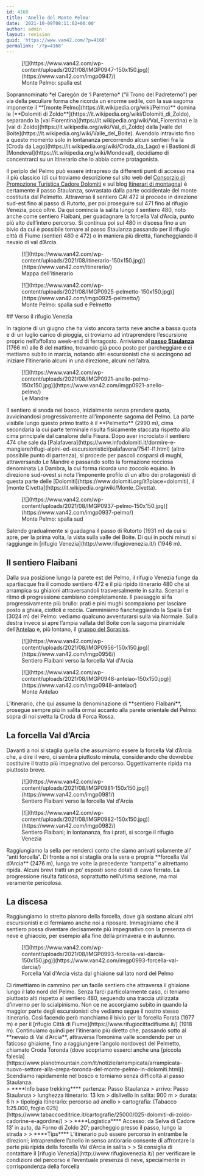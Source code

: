 ```yaml
---
id: 4168
title: 'Anello del Monte Pelmo'
date: '2021-10-09T08:11:02+00:00'
author: admin
layout: revision
guid: 'https://www.van42.com/?p=4168'
permalink: '/?p=4168'
---
```


<div class="wp-container-5187 wp-block-columns has-2-columns"><div class="wp-container-5185 wp-block-column"><div class="wp-block-dgwt-justified-gallery"><div class="gallery galleryid-4168 gallery-columns-3 gallery-size-thumbnail" id="gallery-9499"><figure class="gallery-item"><div class="gallery-icon landscape"> [![](https://www.van42.com/wp-content/uploads/2021/08/IMGP0947-150x150.jpg)](https://www.van42.com/imgp0947/) </div> <figcaption class="wp-caption-text gallery-caption" id="gallery-9499-4057"> Monte Pelmo: spalla est </figcaption></figure> </div></div>Soprannominato *el Caregón de ‘l Pareterno* (“il Trono del Padreterno”) per via della peculiare forma che ricorda un enorme sedile, con la sua sagoma imponente il **[monte Pelmo](https://it.wikipedia.org/wiki/Pelmo)** domina le [**Dolomiti di Zoldo**](https://it.wikipedia.org/wiki/Dolomiti_di_Zoldo), separando la [val Fiorentina](https://it.wikipedia.org/wiki/Val_Fiorentina) e la [val di Zoldo](https://it.wikipedia.org/wiki/Val_di_Zoldo) dalla [valle del Boite](https://it.wikipedia.org/wiki/Valle_del_Boite). Avendolo intravisto fino a questo momento solo in lontananza percorrendo alcuni sentieri fra la [Croda da Lago](https://it.wikipedia.org/wiki/Croda_da_Lago) e i Bastioni di [Mondeval](https://it.wikipedia.org/wiki/Mondeval), decidiamo di concentrarci su un itinerario che lo abbia come protagonista.

Il periplo del Pelmo può essere intrapreso da differenti punti di accesso ma il più classico (di cui troviamo descrizione sul sito web del [Consorzio di Promozione Turistica Cadore Dolomiti](https://www.dolomiti.org/it/cadore/esperienze/trekking/trekking-giro-del-monte-pelmo/) e sul blog [Itinerari di montagna](https://www.itineraridimontagna.it/anello-del-monte-pelmo/)) è certamente il passo Staulanza, sovrastato dalla parte occidentale del monte costituita dal Pelmetto. Attraverso il sentiero CAI 472 si procede in direzione sud-est fino al passo di Rutorto, per poi proseguire sul 471 fino al rifugio Venezia, poco oltre. Da qui comincia la salita lungo il sentiero 480, noto anche come sentiero Flaibani, per guadagnare la forcella Val d’Arcia, punto più alto dell’intero percorso. Si continua poi sul 480 in discesa fino a un bivio da cui è possibile tornare al passo Staulanza passando per il rifugio città di Fiume (sentieri 480 e 472) o in maniera più diretta, fiancheggiando il nevaio di val d’Arcia.

<div class="wp-block-dgwt-justified-gallery"><div class="gallery galleryid-4168 gallery-columns-3 gallery-size-thumbnail" id="gallery-9500"><figure class="gallery-item"><div class="gallery-icon portrait"> [![](https://www.van42.com/wp-content/uploads/2021/08/itinerario-150x150.jpg)](https://www.van42.com/itinerario/) </div> <figcaption class="wp-caption-text gallery-caption" id="gallery-9500-4082"> Mappa dell'itinerario </figcaption></figure><figure class="gallery-item"><div class="gallery-icon landscape"> [![](https://www.van42.com/wp-content/uploads/2021/08/IMGP0925-pelmetto-150x150.jpg)](https://www.van42.com/imgp0925-pelmetto/) </div> <figcaption class="wp-caption-text gallery-caption" id="gallery-9500-4053"> Monte Pelmo: spalla sud e Pelmetto </figcaption></figure> </div></div>## Verso il rifugio Venezia

In ragione di un giugno che ha visto ancora tanta neve anche a bassa quota e di un luglio carico di pioggia, ci troviamo ad intraprendere l’escursione proprio nell’affollato week-end di ferragosto. Arriviamo a**l [passo Staulanza](https://it.wikipedia.org/wiki/Passo_Staulanza)** (1766 m) alle 8 del mattino, trovando già poco posto per parcheggiare e ci mettiamo subito in marcia, notando altri escursionisti che si accingono ad iniziare l’itinerario alcuni in una direzione, alcuni nell’altra.

<div class="wp-block-dgwt-justified-gallery"><div class="gallery galleryid-4168 gallery-columns-3 gallery-size-thumbnail" id="gallery-9501"><figure class="gallery-item"><div class="gallery-icon landscape"> [![](https://www.van42.com/wp-content/uploads/2021/08/IMGP0921-anello-pelmo-150x150.jpg)](https://www.van42.com/imgp0921-anello-pelmo/) </div> <figcaption class="wp-caption-text gallery-caption" id="gallery-9501-4052"> Le Mandre </figcaption></figure> </div></div>Il sentiero si snoda nel bosco, inizialmente senza prendere quota, avvicinandosi progressivamente all’imponente sagoma del Pelmo. La parte visibile lungo questo primo tratto è il **Pelmetto** (2990 m), cima secondaria la cui parte terminale risulta fisicamente staccata rispetto alla cima principale dal canalone della Fisura. Dopo aver incrociato il sentiero 474 che sale da [Palafavera](https://www.infodolomiti.it/dormire-e-mangiare/rifugi-alpini-ed-escursionistici/palafavera/7541-l1.html) (altro possibile punto di partenza), si procede per pascoli cosparsi di mughi, attraversando Le Mandre e passando sotto la formazione rocciosa denominata La Dambra, la cui forma ricorda uno zoccolo equino. In direzione sud-ovest si nota l’imponente profilo di un altro dei protagonisti di questa parte delle [Dolomiti](https://www.dolomiti.org/it?place=dolomiti), il [monte Civetta](https://it.wikipedia.org/wiki/Monte_Civetta).

<div class="wp-block-dgwt-justified-gallery"><div class="gallery galleryid-4168 gallery-columns-3 gallery-size-thumbnail" id="gallery-9502"><figure class="gallery-item"><div class="gallery-icon landscape"> [![](https://www.van42.com/wp-content/uploads/2021/08/IMGP0937-pelmo-150x150.jpg)](https://www.van42.com/imgp0937-pelmo/) </div> <figcaption class="wp-caption-text gallery-caption" id="gallery-9502-4054"> Monte Pelmo: spalla sud </figcaption></figure> </div></div>Salendo gradualmente si guadagna il passo di Rutorto (1931 m) da cui si apre, per la prima volta, la vista sulla valle del Boite. Di qui in pochi minuti si raggiunge in [rifugio Venezia](http://www.rifugiovenezia.it/) (1946 m).

## Il sentiero Flaibani

Dalla sua posizione lungo la parete est del Pelmo, il rifugio Venezia funge da spartiacque fra il comodo sentiero 472 e il più ripido itinerario 480 che si arrampica su ghiaioni attraversandoli trasversalmente in salita. Scenari e ritmo di progressione cambiano completamente. Il paesaggio si fa progressivamente più brullo: prati e pini mughi scompaiono per lasciare posto a ghiaia, ciottoli e roccia. Camminiamo fiancheggiando la Spalla Est (3024 m) del Pelmo: vediamo qualcuno avventurarsi sulla via Normale. Sulla destra invece si apre l’ampia vallata del Boite con la sagoma piramidale dell’[Antelao](https://it.wikipedia.org/wiki/Antelao) e, più lontano, il [gruppo del Sorapiss](https://it.wikipedia.org/wiki/Gruppo_del_Sorapiss).

<div class="wp-block-dgwt-justified-gallery"><div class="gallery galleryid-4168 gallery-columns-3 gallery-size-thumbnail" id="gallery-9503"><figure class="gallery-item"><div class="gallery-icon portrait"> [![](https://www.van42.com/wp-content/uploads/2021/08/IMGP0956-150x150.jpg)](https://www.van42.com/imgp0956/) </div> <figcaption class="wp-caption-text gallery-caption" id="gallery-9503-4059"> Sentiero Flaibani verso la forcella Val d'Arcia </figcaption></figure><figure class="gallery-item"><div class="gallery-icon landscape"> [![](https://www.van42.com/wp-content/uploads/2021/08/IMGP0948-antelao-150x150.jpg)](https://www.van42.com/imgp0948-antelao/) </div> <figcaption class="wp-caption-text gallery-caption" id="gallery-9503-4058"> Monte Antelao </figcaption></figure> </div></div>L’itinerario, che qui assume la denominazione di **sentiero Flaibani**, prosegue sempre più in salita ormai accanto alla parete orientale del Pelmo: sopra di noi svetta la Croda di Forca Rossa.

## La forcella Val d’Arcia

Davanti a noi si staglia quella che assumiamo essere la forcella Val d’Arcia che, a dire il vero, ci sembra piuttosto minuta, considerando che dovrebbe costituire il tratto più impegnativo del percorso. Oggettivamente ripida ma piuttosto breve.

<div class="wp-block-dgwt-justified-gallery"><div class="gallery galleryid-4168 gallery-columns-3 gallery-size-thumbnail" id="gallery-9504"><figure class="gallery-item"><div class="gallery-icon landscape"> [![](https://www.van42.com/wp-content/uploads/2021/08/IMGP0981-150x150.jpg)](https://www.van42.com/imgp0981/) </div> <figcaption class="wp-caption-text gallery-caption" id="gallery-9504-4064"> Sentiero Flaibani verso la forcella Val d'Arcia </figcaption></figure><figure class="gallery-item"><div class="gallery-icon landscape"> [![](https://www.van42.com/wp-content/uploads/2021/08/IMGP0982-150x150.jpg)](https://www.van42.com/imgp0982/) </div> <figcaption class="wp-caption-text gallery-caption" id="gallery-9504-4065"> Sentiero Flaibani; in lontananza, fra i prati, si scorge il rifugio Venezia </figcaption></figure> </div></div>Raggiungiamo la sella per renderci conto che siamo arrivati solamente all’ “anti forcella”. Di fronte a noi si staglia ora la vera e propria **forcella Val d’Arcia** (2476 m), lunga tre volte la precedente “rampetta” e altrettanto ripida. Alcuni brevi tratti un po’ esposti sono dotati di cavo ferrato. La progressione risulta faticosa, soprattutto nell’ultima sezione, ma mai veramente pericolosa.

## La discesa

Raggiungiamo lo stretto pianoro della forcella, dove già sostano alcuni altri escursionisti e ci fermiamo anche noi a riposare. Immaginiamo che il sentiero possa diventare decisamente più impegnativo con la presenza di neve e ghiaccio, per esempio alla fine della primavera e in autunno.

<div class="wp-block-dgwt-justified-gallery"><div class="gallery galleryid-4168 gallery-columns-3 gallery-size-thumbnail" id="gallery-9505"><figure class="gallery-item"><div class="gallery-icon landscape"> [![](https://www.van42.com/wp-content/uploads/2021/08/IMGP0993-forcella-val-darcia-150x150.jpg)](https://www.van42.com/imgp0993-forcella-val-darcia/) </div> <figcaption class="wp-caption-text gallery-caption" id="gallery-9505-4070"> Forcella Val d'Arcia vista dal ghiaione sul lato nord del Pelmo </figcaption></figure> </div></div>Ci rimettiamo in cammino per un facile sentiero che attraversa il ghiaione lungo il lato nord del Pelmo. Senza farci particolarmente caso, ci teniamo piuttosto alti rispetto al sentiero 480, seguendo una traccia utilizzata d’inverno per lo scialpinismo. Non ce ne accorgiamo subito in quando la maggior parte degli escursionisti che vediamo segue il nostro stesso itinerario. Così facendo però manchiamo il bivio per la forcella Forata (1977 m) e per il [rifugio Città di Fiume](https://www.rifugiocittadifiume.it/) (1918 m). Continuiamo quindi per l’itinerario più diretto che, passando sotto al **nevaio di Val d’Arcia**, attraversa l’omonima valle scendendo per un faticoso ghiaione, fino a raggiungere l’angolo nordovest del Pelmetto, chiamato Croda Toronda (dove scopriamo esserci anche una [piccola falesia](https://www.planetmountain.com/it/notizie/arrampicata/arrampicata-nuovo-settore-alla-crepa-toronda-del-monte-pelmo-in-dolomiti.html)). Scendiamo rapidamente nel bosco e torniamo senza difficoltà al passo Staulanza.

</div><div class="wp-container-5186 wp-block-column">> ****Info base trekking**** partenza: Passo Staulanza  
> arrivo: Passo Staulanza  
> lunghezza itinerario: 13 km   
> dislivello in salita: 900 m  
> durata: 6 h  
> tipologia itinerario: percorso ad anello  
> cartografia: [Tabacco 1:25.000, foglio 025](https://www.tabaccoeditrice.it/cartografie/25000/025-dolomiti-di-zoldo-cadorine-e-agordine/)
> 
> ****Logistica**** Accesso: da Selva di Cadore 13′ in auto, da Forno di Zoldo 20′; parcheggio presso il passo, lungo la strada
> 
> ****Tips**** L’itinerario può essere percorso in entrambe le direzioni; intraprendere l’anello in senso antiorario consente di affrontare la parte più ripida della forcella Val d’Arcia in salita
> 
> Si consiglia di contattare il [rifugio Venezia](http://www.rifugiovenezia.it/) per verificare le condizioni del percorso e l’eventuale presenza di neve, specialmente in corrispondenza della forcella

</div></div>